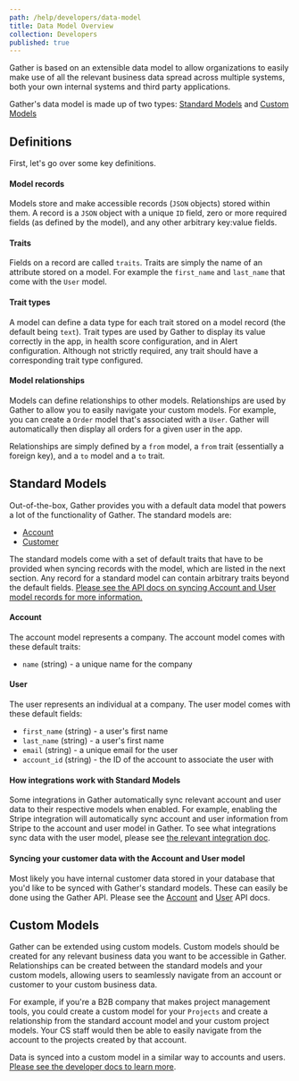 ```yaml
---
path: /help/developers/data-model
title: Data Model Overview
collection: Developers
published: true
---
```


Gather is based on an extensible data model to allow organizations to easily make use of all the relevant business data spread across multiple systems, both your own internal systems and third party applications.

Gather's data model is made up of two types: [Standard Models](#standard-models) and [Custom Models](#custom-models)

## Definitions

First, let's go over some key definitions.

#### Model records

Models store and make accessible records (`JSON` objects) stored within them. A record is a `JSON` object with a unique `ID` field, zero or more required fields (as defined by the model), and any other arbitrary key:value fields.

#### Traits

Fields on a record are called `traits`. Traits are simply the name of an attribute stored on a model. For example the `first_name` and `last_name` that come with the `User` model.

#### Trait types

A model can define a data type for each trait stored on a model record (the default being `text`). Trait types are used by Gather to display its value correctly in the app, in health score configuration, and in Alert configuration. Although not strictly required, any trait should have a corresponding trait type configured.

#### Model relationships

Models can define relationships to other models. Relationships are used by Gather to allow you to easily navigate your custom models. For example, you can create a `Order` model that's associated with a `User`. Gather will automatically then display all orders for a given user in the app.

Relationships are simply defined by a `from` model, a `from` trait (essentially a foreign key), and a `to` model and a `to` trait.

## Standard Models

Out-of-the-box, Gather provides you with a default data model that powers a lot of the functionality of Gather. The standard models are:

- [Account](#account)
- [Customer](#customer)

The standard models come with a set of default traits that have to be provided when syncing records with the model, which are listed in the next section. Any record for a standard model can contain arbitrary traits beyond the default fields. [Please see the API docs on syncing Account and User model records for more information.](https://api.gatherdata.co/docs#tag/Accounts)

#### Account

The account model represents a company. The account model comes with these default traits:

- `name` (string) - a unique name for the company

#### User

The user represents an individual at a company. The user model comes with these default fields:

- `first_name` (string) - a user's first name
- `last_name` (string) - a user's first name
- `email` (string) - a unique email for the user
- `account_id` (string) - the ID of the account to associate the user with

#### How integrations work with Standard Models

Some integrations in Gather automatically sync relevant account and user data to their respective models when enabled. For example, enabling the Stripe integration will automatically sync account and user information from Stripe to the account and user model in Gather. To see what integrations sync data with the user model, please see [the relevant integration doc](/help/integrations/).

#### Syncing your customer data with the Account and User model

Most likely you have internal customer data stored in your database that you'd like to be synced with Gather's standard models. These can easily be done using the Gather API. Please see the [Account](https://api.gatherdata.co/docs#tag/Accounts) and [User](https://api.gatherdata.co/docs#tag/Users) API docs.

## Custom Models

Gather can be extended using custom models. Custom models should be created for any relevant business data you want to be accessible in Gather. Relationships can be created between the standard models and your custom models, allowing users to seamlessly navigate from an account or customer to your custom business data.

For example, if you're a B2B company that makes project management tools, you could create a custom model for your `Projects` and create a relationship from the standard account model and your custom project models. Your CS staff would then be able to easily navigate from the account to the projects created by that account.

Data is synced into a custom model in a similar way to accounts and users. [Please see the developer docs to learn more](https://api.gatherdata.co/docs#tag/Custom-Models).
